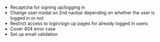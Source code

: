 - Recaptcha for signing up/logging in 
- Change user modal on 2nd navbar depending on whether the user is logged in or not
- Restrict access to login/sign up pages for already logged in users
- Cover 404 error case
- Set up email validation